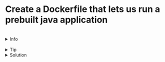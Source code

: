 
# Create a Dockerfile that lets us run a prebuilt java application

<br>
<details><summary>Info</summary>
<br>

The containerDemo-0.0.1-SNAPSHOT.jar is the prebuilt java application and is in the root directory of this lab ready for you to use.

Dockerfiles support a wide range of instructions that are followed by one or more arguments. The most frequenty used and all those needed for this lab are listed below.

FROM <image> - this specifies the base image that the build will extend.
COPY <host-path> <image-path> - this instruction tells the builder to copy files from the host and put them into the container image.
RUN <command> - this instruction tells the builder to run the specified command.
ENV <name> <value> - this instruction sets an environment variable that a running container will use.
EXPOSE <port-number> - this instruction sets configuration on the image that indicates a port the image would like to expose.
USER <user-or-uid> - this instruction sets the default user for all subsequent instructions.
CMD ["<command>", "<arg1>"] - this instruction sets the default command a container using this image will run.
ENTRYPOINT ["<executable>", "<param1>", "<param2>"] - An ENTRYPOINT allows you to configure a container that will run as an executable. Once the container is created this is the command that will run.

<br>
To read through all of the instructions or go into greater detail, check out the [Dockerfile reference](https://docs.docker.com/reference/dockerfile/).

__NB. Docker runs instructions in a Dockerfile in order. A Dockerfile must begin with a FROM instruction__
</details>

<br>
<details><summary>Tip</summary>
<br>
These are the instructions you'll need to use in your Dockerfile

FROM - This instruction sets the Base Image for subsequent instructions. As such, a valid Dockerfile must start with a FROM instruction. The image can be any valid image – it is especially easy to start by pulling an image from the Public Repositories.

COPY - The COPY instruction copies new files or directories from and adds them to the filesystem of the container at the path . Multiple resources may be specified but the paths of files and directories will be interpreted as relative to the source of the context of the build.

ENTRYPOINT - An ENTRYPOINT allows you to configure a container that will run as an executable. Once the container is created this is the command that will run.

</details>


<details><summary>Solution</summary>
<br>

<br>

Create the Dockerfile and add the contents below

<br>

```plain
FROM openjdk:19-jdk
COPY containerDemo-0.0.1-SNAPSHOT.jar app.jar
ENTRYPOINT ["java","-jar","/app.jar"]
```


This Dockerfile is very simple, but it is all you need to run a Spring Boot app with no frills: just Java and a JAR file. The jar file containing the application is copied (by the COPY command) into the container as app.jar, which is run in the ENTRYPOINT. The array form of the Dockerfile ENTRYPOINT is used so that there is no shell wrapping the Java process.
<br>

</details>